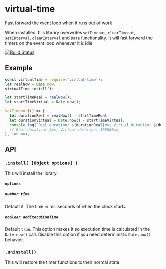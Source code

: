 # virtual-time

Fast forward the event loop when it runs out of work

When installed, this library overwrites `setTimeout`, `clearTimeout`, `setInterval`, `clearInterval` and `Date` functionality.
It will fast forward the timers on the event loop whenever it is idle.

[![Build Status](https://travis-ci.org/Janpot/virtual-time.svg?branch=master)](https://travis-ci.org/Janpot/virtual-time)

## Example

```js
const virtualTime = require('virtual-time');
let realNow = Date.now;
virtualTime.install();

let startTimeReal = realNow();
let startTimeVirtual = Date.now();

setTimeout(() => {
  let durationReal = realNow() - startTimeReal;
  let durationVirtual = Date.now() - startTimeVirtual;
  console.log(`Real duration: ${durationReal}ms; Virtual duration: ${durationVirtual}ms`);
  // Real duration: 2ms; Virtual duration: 100000ms
}, 100000);
```

## API

### `.install( [Object options] )`

This will install the library.

#### `options`

##### `number time`

Default `0`. The time in milliseconds of when the clock starts.

##### `boolean addExecutionTime`

Default `true`. This option makes it so execution time is calculated in the `Date.now()` call.
Disable this option if you need deterministic `Date.now()` behavior.

### `.uninstall()`

This will restore the timer functions to their normal state.

